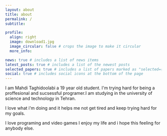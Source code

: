 ```yaml
---
layout: about
title: about
permalink: /
subtitle: 

profile:
  align: right
  image: download1.jpg
  image_circular: false # crops the image to make it circular
  more_info: 

news: true # includes a list of news items
latest_posts: true # includes a list of the newest posts
selected_papers: true # includes a list of papers marked as "selected={true}"
social: true # includes social icons at the bottom of the page
---
```

I am Mahdi Taghidoolabi a 19 year old student. I'm trying hard for being a proffesional and sucsessful programer.I am studying in the university of science and technology in Tehran.

I love what i'm doing and it helps me not get tired and keep trying hard for my goals.

I love programing and video games I enjoy my life and i hope this feeling for anybody else.

<!-- Put your address / P.O. box / other info right below your picture. You can also disable any of these elements by editing `profile` property of the YAML header of your `_pages/about.md`. Edit `_bibliography/papers.bib` and Jekyll will render your [publications page](/al-folio/publications/) automatically.

Link to your social media connections, too. This theme is set up to use [Font Awesome icons](https://fontawesome.com/) and [Academicons](https://jpswalsh.github.io/academicons/), like the ones below. Add your Facebook, Twitter, LinkedIn, Google Scholar, or just disable all of them. -->
